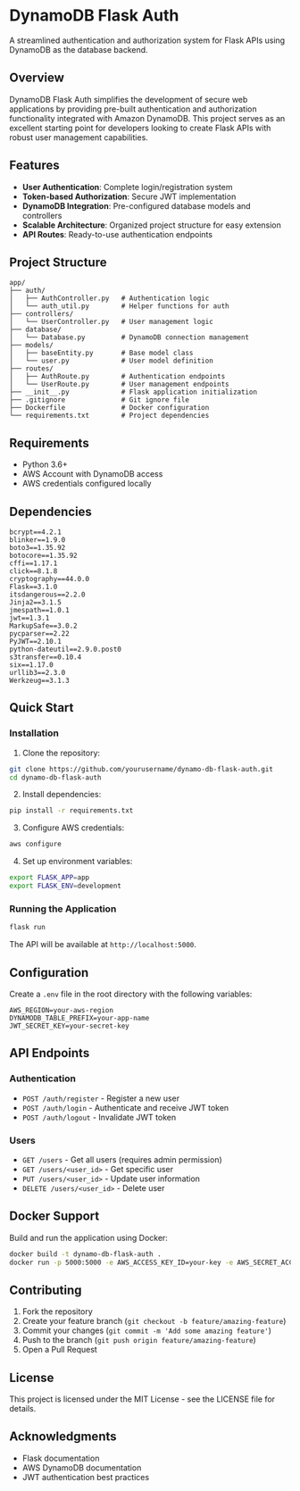 # DynamoDB Flask Auth

A streamlined authentication and authorization system for Flask APIs using DynamoDB as the database backend.

## Overview

DynamoDB Flask Auth simplifies the development of secure web applications by providing pre-built authentication and authorization functionality integrated with Amazon DynamoDB. This project serves as an excellent starting point for developers looking to create Flask APIs with robust user management capabilities.

## Features

- **User Authentication**: Complete login/registration system
- **Token-based Authorization**: Secure JWT implementation
- **DynamoDB Integration**: Pre-configured database models and controllers
- **Scalable Architecture**: Organized project structure for easy extension
- **API Routes**: Ready-to-use authentication endpoints

## Project Structure

```
app/
├── auth/
│   ├── AuthController.py   # Authentication logic
│   └── auth_util.py        # Helper functions for auth
├── controllers/
│   └── UserController.py   # User management logic
├── database/
│   └── Database.py         # DynamoDB connection management
├── models/
│   ├── baseEntity.py       # Base model class
│   └── user.py             # User model definition
├── routes/
│   ├── AuthRoute.py        # Authentication endpoints
│   └── UserRoute.py        # User management endpoints
├── __init__.py             # Flask application initialization
├── .gitignore              # Git ignore file
├── Dockerfile              # Docker configuration
└── requirements.txt        # Project dependencies
```

## Requirements

- Python 3.6+
- AWS Account with DynamoDB access
- AWS credentials configured locally

## Dependencies

```
bcrypt==4.2.1
blinker==1.9.0
boto3==1.35.92
botocore==1.35.92
cffi==1.17.1
click==8.1.8
cryptography==44.0.0
Flask==3.1.0
itsdangerous==2.2.0
Jinja2==3.1.5
jmespath==1.0.1
jwt==1.3.1
MarkupSafe==3.0.2
pycparser==2.22
PyJWT==2.10.1
python-dateutil==2.9.0.post0
s3transfer==0.10.4
six==1.17.0
urllib3==2.3.0
Werkzeug==3.1.3
```

## Quick Start

### Installation

1. Clone the repository:

```bash
git clone https://github.com/yourusername/dynamo-db-flask-auth.git
cd dynamo-db-flask-auth
```

2. Install dependencies:

```bash
pip install -r requirements.txt
```

3. Configure AWS credentials:

```bash
aws configure
```

4. Set up environment variables:

```bash
export FLASK_APP=app
export FLASK_ENV=development
```

### Running the Application

```bash
flask run
```

The API will be available at `http://localhost:5000`.

## Configuration

Create a `.env` file in the root directory with the following variables:

```
AWS_REGION=your-aws-region
DYNAMODB_TABLE_PREFIX=your-app-name
JWT_SECRET_KEY=your-secret-key
```

## API Endpoints

### Authentication

- `POST /auth/register` - Register a new user
- `POST /auth/login` - Authenticate and receive JWT token
- `POST /auth/logout` - Invalidate JWT token

### Users

- `GET /users` - Get all users (requires admin permission)
- `GET /users/<user_id>` - Get specific user
- `PUT /users/<user_id>` - Update user information
- `DELETE /users/<user_id>` - Delete user

## Docker Support

Build and run the application using Docker:

```bash
docker build -t dynamo-db-flask-auth .
docker run -p 5000:5000 -e AWS_ACCESS_KEY_ID=your-key -e AWS_SECRET_ACCESS_KEY=your-secret dynamo-db-flask-auth
```

## Contributing

1. Fork the repository
2. Create your feature branch (`git checkout -b feature/amazing-feature`)
3. Commit your changes (`git commit -m 'Add some amazing feature'`)
4. Push to the branch (`git push origin feature/amazing-feature`)
5. Open a Pull Request

## License

This project is licensed under the MIT License - see the LICENSE file for details.

## Acknowledgments

- Flask documentation
- AWS DynamoDB documentation
- JWT authentication best practices
